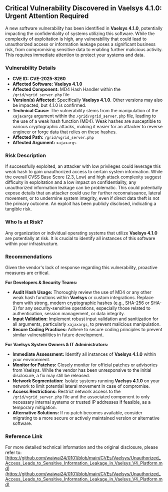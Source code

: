 ## Critical Vulnerability Discovered in Vaelsys 4.1.0: Urgent Attention Required

A new software vulnerability has been identified in **Vaelsys 4.1.0**, potentially impacting the confidentiality of systems utilizing this software. While the complexity of exploitation is high, any vulnerability that could lead to unauthorized access or information leakage poses a significant business risk, from compromising sensitive data to enabling further malicious activity. This requires immediate attention to protect your systems and data.

### Vulnerability Details

*   **CVE ID:** **CVE-2025-8260**
*   **Affected Software:** **Vaelsys 4.1.0**
*   **Affected Component:** MD4 Hash Handler within the `/grid/vgrid_server.php` file
*   **Version(s) Affected:** Specifically **Vaelsys 4.1.0**. Other versions may also be impacted, but 4.1.0 is confirmed.
*   **Technical Cause:** The vulnerability stems from the manipulation of the `xajaxargs` argument within the `/grid/vgrid_server.php` file, leading to the use of a weak hash function (MD4). Weak hashes are susceptible to various cryptographic attacks, making it easier for an attacker to reverse engineer or forge data that relies on these hashes.
*   **Affected Path:**
    `/grid/vgrid_server.php`
*   **Affected Argument:**
    `xajaxargs`

### Risk Description

If successfully exploited, an attacker with low privileges could leverage this weak hash to gain unauthorized access to certain system information. While the overall CVSS Base Score (2.3, Low) and high attack complexity suggest difficulty in exploitation and a low impact on confidentiality, any unauthorized information leakage can be problematic. This could potentially expose details that an attacker could use for further reconnaissance, lateral movement, or to undermine system integrity, even if direct data theft is not the primary outcome. An exploit has been publicly disclosed, indicating a tangible risk.

### Who Is at Risk?

Any organization or individual operating systems that utilize **Vaelsys 4.1.0** are potentially at risk. It is crucial to identify all instances of this software within your infrastructure.

### Recommendations

Given the vendor's lack of response regarding this vulnerability, proactive measures are critical.

**For Developers & Security Teams:**

*   **Audit Hash Usage:** Thoroughly review the use of MD4 or any other weak hash functions within **Vaelsys** or custom integrations. Replace them with strong, modern cryptographic hashes (e.g., SHA-256 or SHA-3) for any security-sensitive operations, especially those related to authentication, session management, or data integrity.
*   **Input Validation:** Implement robust input validation and sanitization for all arguments, particularly `xajaxargs`, to prevent malicious manipulation.
*   **Secure Coding Practices:** Adhere to secure coding principles to prevent similar vulnerabilities in future development.

**For Vaelsys System Owners & IT Administrators:**

*   **Immediate Assessment:** Identify all instances of **Vaelsys 4.1.0** within your environment.
*   **Monitor for Patches:** Closely monitor for official patches or advisories from Vaelsys. While the vendor has been unresponsive to the initial disclosure, a fix may still be released.
*   **Network Segmentation:** Isolate systems running **Vaelsys 4.1.0** on your network to limit potential lateral movement in case of compromise.
*   **Access Restrictions:** Restrict network access to the `/grid/vgrid_server.php` file and the associated component to only necessary internal systems or trusted IP addresses if feasible, as a temporary mitigation.
*   **Alternative Solutions:** If no patch becomes available, consider migrating to a more secure or actively maintained version or alternative software.

### Reference Link

For more detailed technical information and the original disclosure, please refer to:
[https://github.com/waiwai24/0101/blob/main/CVEs/Vaelsys/Unauthorized_Access_Leads_to_Sensitive_Information_Leakage_in_Vaelsys_V4_Platform.md](https://github.com/waiwai24/0101/blob/main/CVEs/Vaelsys/Unauthorized_Access_Leads_to_Sensitive_Information_Leakage_in_Vaelsys_V4_Platform.md)